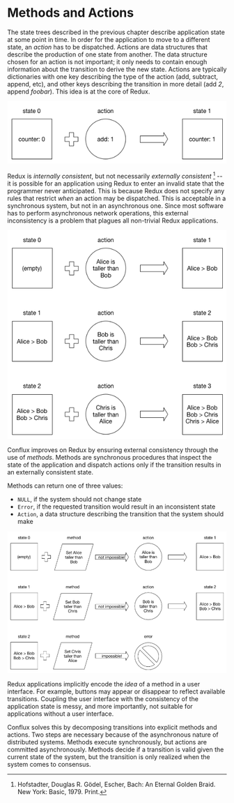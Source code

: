 # Methods and Actions

The state trees described in the previous chapter describe application state at some point in time. In order for the application to move to a different state, an *action* has to be dispatched. Actions are data structures that describe the production of one state from another. The data structure chosen for an action is not important; it only needs to contain enough information about the transition to derive the new state. Actions are typically dictionaries with one key describing the type of the action (add, subtract, append, etc), and other keys describing the transition in more detail (add *2*, append *foobar*). This idea is at the core of Redux.

![Incrementing a counter](diagrams/state-p-action-eq-state.png)

Redux is *internally consistent*, but not necessarily *externally consistent* [^1] -- it is possible for an application using Redux to enter an invalid state that the programmer never anticipated. This is because Redux does not specify any rules that restrict *when* an action may be dispatched. This is acceptable in a synchronous system, but not in an asynchronous one. Since most software has to perform asynchronous network operations, this external inconsistency is a problem that plagues all non-trivial Redux applications.

![An example of internally consistent but externally inconsistent state](diagrams/external-inconsistency.png)

Conflux improves on Redux by ensuring external consistency through the use of *methods*. Methods are synchronous procedures that inspect the state of the application and dispatch actions only if the transition results in an externally consistent state.

Methods can return one of three values:

* `NULL`, if the system should not change state
* `Error`, if the requested transition would result in an inconsistent state
* `Action`, a data structure describing the transition that the system should make

![An example of methods ensuring external consistency](diagrams/external-consistency.png)

Redux applications implicitly encode the *idea* of a method in a user interface. For example, buttons may appear or disappear to reflect available transitions. Coupling the user interface with the consistency of the application state is messy, and more importantly, not suitable for applications without a user interface.

Conflux solves this by decomposing transitions into explicit methods and actions. Two steps are necessary because of the asynchronous nature of distributed systems. Methods execute synchronously, but actions are committed asynchronously. Methods decide if a transition is valid given the current state of the system, but the transition is only realized when the system comes to consensus.

[^1]: Hofstadter, Douglas R. Gödel, Escher, Bach: An Eternal Golden Braid. New York: Basic, 1979. Print.
